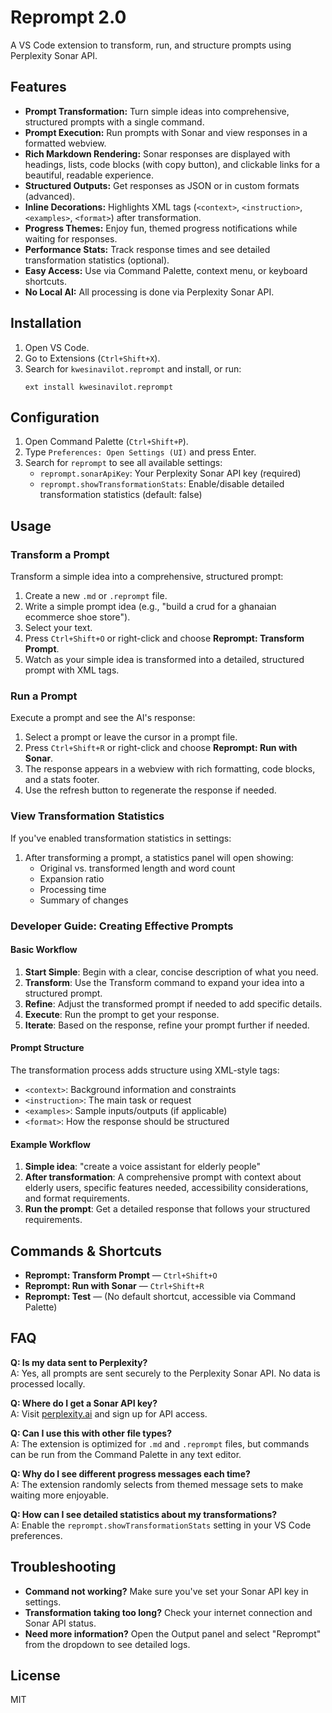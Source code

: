 # Reprompt 2.0

A VS Code extension to transform, run, and structure prompts using Perplexity Sonar API.

## Features

- **Prompt Transformation:** Turn simple ideas into comprehensive, structured prompts with a single command.
- **Prompt Execution:** Run prompts with Sonar and view responses in a formatted webview.
- **Rich Markdown Rendering:** Sonar responses are displayed with headings, lists, code blocks (with copy button), and clickable links for a beautiful, readable experience.
- **Structured Outputs:** Get responses as JSON or in custom formats (advanced).
- **Inline Decorations:** Highlights XML tags (`<context>`, `<instruction>`, `<examples>`, `<format>`) after transformation.
- **Progress Themes:** Enjoy fun, themed progress notifications while waiting for responses.
- **Performance Stats:** Track response times and see detailed transformation statistics (optional).
- **Easy Access:** Use via Command Palette, context menu, or keyboard shortcuts.
- **No Local AI:** All processing is done via Perplexity Sonar API.

## Installation

1. Open VS Code.
2. Go to Extensions (`Ctrl+Shift+X`).
3. Search for `kwesinavilot.reprompt` and install, or run:
   ```
   ext install kwesinavilot.reprompt
   ```

## Configuration

1. Open Command Palette (`Ctrl+Shift+P`).
2. Type `Preferences: Open Settings (UI)` and press Enter.
3. Search for `reprompt` to see all available settings:
   - `reprompt.sonarApiKey`: Your Perplexity Sonar API key (required)
   - `reprompt.showTransformationStats`: Enable/disable detailed transformation statistics (default: false)

## Usage

### Transform a Prompt

Transform a simple idea into a comprehensive, structured prompt:

1. Create a new `.md` or `.reprompt` file.
2. Write a simple prompt idea (e.g., "build a crud for a ghanaian ecommerce shoe store").
3. Select your text.
4. Press `Ctrl+Shift+O` or right-click and choose **Reprompt: Transform Prompt**.
5. Watch as your simple idea is transformed into a detailed, structured prompt with XML tags.

### Run a Prompt

Execute a prompt and see the AI's response:

1. Select a prompt or leave the cursor in a prompt file.
2. Press `Ctrl+Shift+R` or right-click and choose **Reprompt: Run with Sonar**.
3. The response appears in a webview with rich formatting, code blocks, and a stats footer.
4. Use the refresh button to regenerate the response if needed.

### View Transformation Statistics

If you've enabled transformation statistics in settings:

1. After transforming a prompt, a statistics panel will open showing:
   - Original vs. transformed length and word count
   - Expansion ratio
   - Processing time
   - Summary of changes

### Developer Guide: Creating Effective Prompts

#### Basic Workflow

1. **Start Simple**: Begin with a clear, concise description of what you need.
2. **Transform**: Use the Transform command to expand your idea into a structured prompt.
3. **Refine**: Adjust the transformed prompt if needed to add specific details.
4. **Execute**: Run the prompt to get your response.
5. **Iterate**: Based on the response, refine your prompt further if needed.

#### Prompt Structure

The transformation process adds structure using XML-style tags:

- `<context>`: Background information and constraints
- `<instruction>`: The main task or request
- `<examples>`: Sample inputs/outputs (if applicable)
- `<format>`: How the response should be structured

#### Example Workflow

1. **Simple idea**: "create a voice assistant for elderly people"
2. **After transformation**: A comprehensive prompt with context about elderly users, specific features needed, accessibility considerations, and format requirements.
3. **Run the prompt**: Get a detailed response that follows your structured requirements.

## Commands & Shortcuts

- **Reprompt: Transform Prompt** — `Ctrl+Shift+O`
- **Reprompt: Run with Sonar** — `Ctrl+Shift+R`
- **Reprompt: Test** — (No default shortcut, accessible via Command Palette)

## FAQ

**Q: Is my data sent to Perplexity?**  
A: Yes, all prompts are sent securely to the Perplexity Sonar API. No data is processed locally.

**Q: Where do I get a Sonar API key?**  
A: Visit [perplexity.ai](https://www.perplexity.ai/) and sign up for API access.

**Q: Can I use this with other file types?**  
A: The extension is optimized for `.md` and `.reprompt` files, but commands can be run from the Command Palette in any text editor.

**Q: Why do I see different progress messages each time?**  
A: The extension randomly selects from themed message sets to make waiting more enjoyable.

**Q: How can I see detailed statistics about my transformations?**  
A: Enable the `reprompt.showTransformationStats` setting in your VS Code preferences.

## Troubleshooting

- **Command not working?** Make sure you've set your Sonar API key in settings.
- **Transformation taking too long?** Check your internet connection and Sonar API status.
- **Need more information?** Open the Output panel and select "Reprompt" from the dropdown to see detailed logs.

## License

MIT
